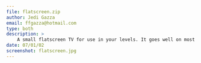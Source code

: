 ```yaml
---
file: flatscreen.zip
author: Jedi Gazza
email: ffgazza@hotmail.com
type: both
description: >
    A small flatscreen TV for use in your levels. It goes well on most walls in bases, cantinas etc.
date: 07/01/02
screenshot: flatscreen.jpg
---
```

